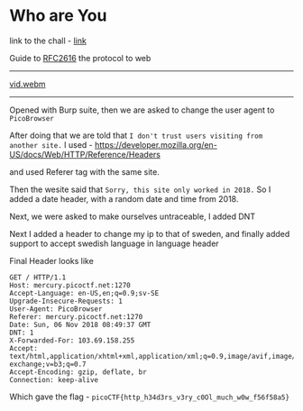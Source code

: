 # Who are You

link to the chall - [link](https://play.picoctf.org/practice/challenge/142?difficulty=2&page=1&search=who&solved=0)

Guide to [RFC2616](https://tools.ietf.org/html/rfc2616) the protocol to web

---

[vid.webm](https://github.com/user-attachments/assets/26844706-a160-42f8-a9ae-d2d5d6d426e7)

---

Opened with Burp suite, then we are asked to change the user agent to `PicoBrowser`

After doing that we are told that ` I don't trust users visiting from another site. ` I used - https://developer.mozilla.org/en-US/docs/Web/HTTP/Reference/Headers

and used Referer tag with the same site.

Then the wesite said that `Sorry, this site only worked in 2018.` So I added a date header, with a random date and time from 2018.

Next, we were asked to make ourselves untraceable, I added DNT

Next I added a header to change my ip to that of sweden, and finally added support to accept swedish language in language header


Final Header looks like
```http
GET / HTTP/1.1
Host: mercury.picoctf.net:1270
Accept-Language: en-US,en;q=0.9;sv-SE
Upgrade-Insecure-Requests: 1
User-Agent: PicoBrowser
Referer: mercury.picoctf.net:1270
Date: Sun, 06 Nov 2018 08:49:37 GMT
DNT: 1
X-Forwarded-For: 103.69.158.255
Accept: text/html,application/xhtml+xml,application/xml;q=0.9,image/avif,image/webp,image/apng,*/*;q=0.8,application/signed-exchange;v=b3;q=0.7
Accept-Encoding: gzip, deflate, br
Connection: keep-alive
```

Which gave the flag - `picoCTF{http_h34d3rs_v3ry_c0Ol_much_w0w_f56f58a5}`

